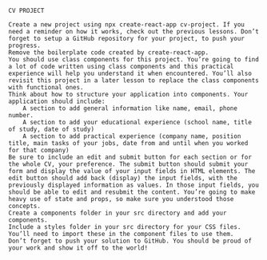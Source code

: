 
    CV PROJECT
    
    Create a new project using npx create-react-app cv-project. If you need a reminder on how it works, check out the previous lessons. Don’t forget to setup a GitHub repository for your project, to push your progress.
    Remove the boilerplate code created by create-react-app.
    You should use class components for this project. You’re going to find a lot of code written using class components and this practical experience will help you understand it when encountered. You’ll also revisit this project in a later lesson to replace the class components with functional ones.
    Think about how to structure your application into components. Your application should include:
        A section to add general information like name, email, phone number.
        A section to add your educational experience (school name, title of study, date of study)
        A section to add practical experience (company name, position title, main tasks of your jobs, date from and until when you worked for that company)
    Be sure to include an edit and submit button for each section or for the whole CV, your preference. The submit button should submit your form and display the value of your input fields in HTML elements. The edit button should add back (display) the input fields, with the previously displayed information as values. In those input fields, you should be able to edit and resubmit the content. You’re going to make heavy use of state and props, so make sure you understood those concepts.
    Create a components folder in your src directory and add your components.
    Include a styles folder in your src directory for your CSS files. You’ll need to import these in the component files to use them.
    Don’t forget to push your solution to GitHub. You should be proud of your work and show it off to the world!
